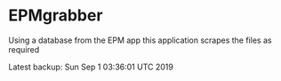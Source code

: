 # EPMgrabber
Using a database from the EPM app this application scrapes the files as required


Latest backup: Sun Sep 1 03:36:01 UTC 2019
